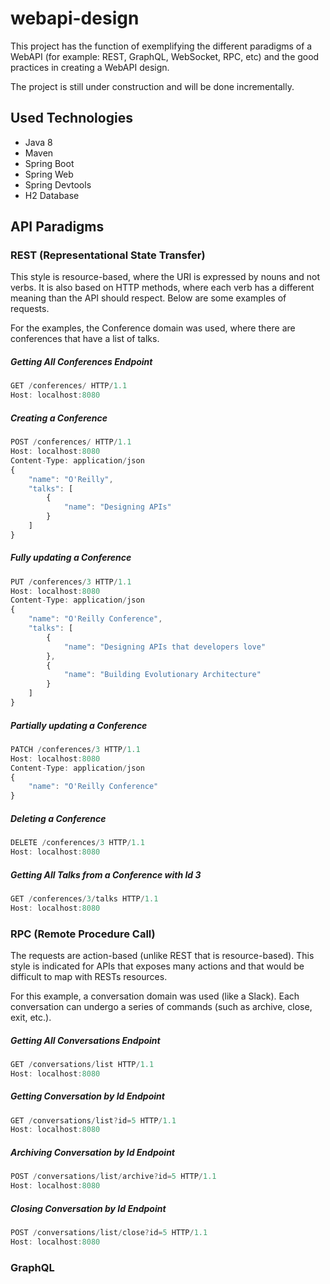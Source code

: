 # webapi-design

This project has the function of exemplifying the different paradigms of a WebAPI (for example: REST, GraphQL, WebSocket, RPC, 
etc) and the good practices in creating a WebAPI design.

The project is still under construction and will be done incrementally.


## **Used Technologies**
* Java 8
* Maven
* Spring Boot
* Spring Web
* Spring Devtools
* H2 Database

## **API Paradigms**
### **REST (Representational State Transfer)**

This style is resource-based, where the URI is expressed by nouns and not verbs. It is also based on HTTP methods, where each verb has a different meaning than the API should respect. Below are some examples of requests.

For the examples, the Conference domain was used, where there are conferences that have a list of talks.

##### Getting All Conferences Endpoint
```javascript
GET /conferences/ HTTP/1.1
Host: localhost:8080
```


##### Creating a Conference
```javascript
POST /conferences/ HTTP/1.1
Host: localhost:8080
Content-Type: application/json
{
    "name": "O'Reilly",
    "talks": [
        {
            "name": "Designing APIs"
        }
    ]
}
```

##### Fully updating a Conference
```javascript
PUT /conferences/3 HTTP/1.1
Host: localhost:8080
Content-Type: application/json
{
    "name": "O'Reilly Conference",
    "talks": [
        {
            "name": "Designing APIs that developers love"
        },
        {
            "name": "Building Evolutionary Architecture"
        }
    ]
}
```

##### Partially updating a Conference
```javascript
PATCH /conferences/3 HTTP/1.1
Host: localhost:8080
Content-Type: application/json
{
    "name": "O'Reilly Conference"
}
```

##### Deleting a Conference
```javascript
DELETE /conferences/3 HTTP/1.1
Host: localhost:8080
```

##### Getting All Talks from a Conference with Id 3
```javascript
GET /conferences/3/talks HTTP/1.1
Host: localhost:8080
```

### **RPC (Remote Procedure Call)**
The requests are action-based (unlike REST that is resource-based). This style is indicated for APIs that exposes many actions and that would be difficult to map with RESTs resources.

For this example, a conversation domain was used (like a Slack). Each conversation can undergo a series of commands (such as archive, close, exit, etc.).

##### Getting All Conversations Endpoint
```javascript
GET /conversations/list HTTP/1.1
Host: localhost:8080
```

##### Getting Conversation by Id Endpoint
```javascript
GET /conversations/list?id=5 HTTP/1.1
Host: localhost:8080
```

##### Archiving Conversation by Id Endpoint
```javascript
POST /conversations/list/archive?id=5 HTTP/1.1
Host: localhost:8080
```

##### Closing Conversation by Id Endpoint
```javascript
POST /conversations/list/close?id=5 HTTP/1.1
Host: localhost:8080
```

### **GraphQL**
